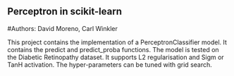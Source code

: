 ## Perceptron in scikit-learn
#Authors: David Moreno, Carl Winkler

This project contains the implementation of a PerceptronClassifier model. It contains the predict and predict_proba functions.
The model is tested on the Diabetic Retinopathy dataset. It supports L2 regularisation and Sigm or TanH activation.
The hyper-parameters can be tuned with grid search.
